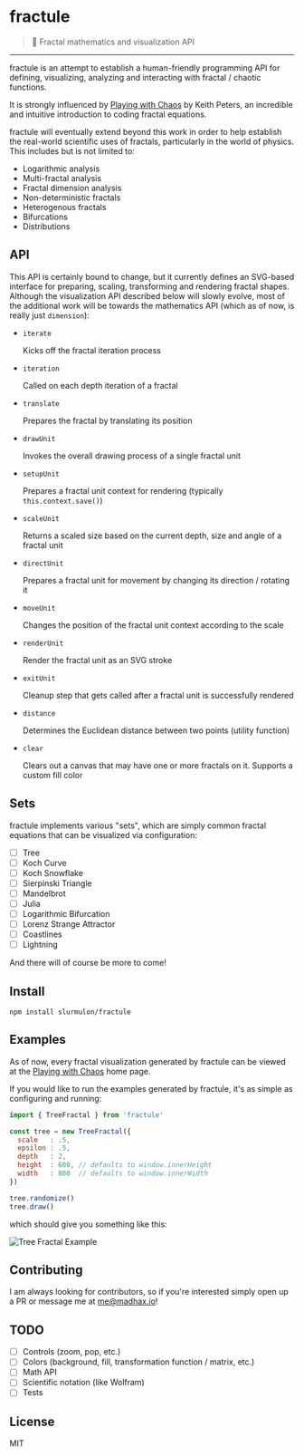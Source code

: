 # fractule

> :space_invader: Fractal mathematics and visualization API

---

fractule is an attempt to establish a human-friendly programming API for defining, visualizing, analyzing and interacting with fractal / chaotic functions.

It is strongly influenced by [Playing with Chaos](http://www.playingwithchaos.net/) by Keith Peters, an incredible and intuitive introduction to coding fractal equations.

fractule will eventually extend beyond this work in order to help establish the real-world scientific uses of fractals, particularly in the world of physics. This includes but is not limited to:

* Logarithmic analysis
* Multi-fractal analysis
* Fractal dimension analysis
* Non-deterministic fractals
* Heterogenous fractals
* Bifurcations
* Distributions

## API

This API is certainly bound to change, but it currently defines an SVG-based interface for preparing, scaling, transforming and rendering fractal shapes.  Although the visualization API described below will slowly evolve, most of the additional work will be towards the mathematics API (which as of now, is really just `dimension`):

* `iterate`

  Kicks off the fractal iteration process

* `iteration`

  Called on each depth iteration of a fractal

* `translate`

  Prepares the fractal by translating its position

* `drawUnit`

  Invokes the overall drawing process of a single fractal unit

* `setupUnit`

  Prepares a fractal unit context for rendering (typically `this.context.save()`)

* `scaleUnit`

  Returns a scaled size based on the current depth, size and angle of a fractal unit

* `directUnit`

  Prepares a fractal unit for movement by changing its direction / rotating it

* `moveUnit`

  Changes the position of the fractal unit context according to the scale

* `renderUnit`

  Render the fractal unit as an SVG stroke

* `exitUnit`

  Cleanup step that gets called after a fractal unit is successfully rendered

* `distance`

  Determines the Euclidean distance between two points (utility function)

* `clear`

  Clears out a canvas that may have one or more fractals on it. Supports a custom fill color

## Sets

fractule implements various "sets", which are simply common fractal equations that can be visualized via configuration:

- [ ] Tree
- [ ] Koch Curve
- [ ] Koch Snowflake
- [ ] Sierpinski Triangle
- [ ] Mandelbrot
- [ ] Julia
- [ ] Logarithmic Bifurcation
- [ ] Lorenz Strange Attractor
- [ ] Coastlines
- [ ] Lightning

And there will of course be more to come!

## Install

`npm install slurmulon/fractule`

## Examples

As of now, every fractal visualization generated by fractule can be viewed at the [Playing with Chaos](http://www.playingwithchaos.net) home page.

If you would like to run the examples generated by fractule, it's as simple as configuring and running:

```js
import { TreeFractal } from 'fractule'

const tree = new TreeFractal({
  scale   : .5,
  epsilon : .5,
  depth   : 2,
  height  : 600, // defaults to window.innerHeight
  width   : 800  // defaults to window.innerWidth
})

tree.randomize()
tree.draw()
```

which should give you something like this:

![Tree Fractal Example](http://i.imgur.com/aGfdk4v.png)

## Contributing

I am always looking for contributors, so if you're interested simply open up a PR or message me at me@madhax.io!

## TODO

- [ ] Controls (zoom, pop, etc.)
- [ ] Colors (background, fill, transformation function / matrix, etc.)
- [ ] Math API
- [ ] Scientific notation (like Wolfram)
- [ ] Tests

## License

MIT